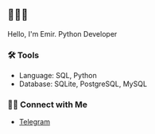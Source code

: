 ## 🙋🏻‍♀️ 

Hello, I'm Emir. Python Developer


### 🛠️ Tools

- Language: SQL, Python
- Database: SQLite, PostgreSQL, MySQL


### 👋🏻 Connect with Me

- [Telegram](https://t.me/EmBet315)
